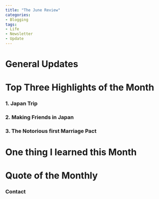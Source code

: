 ```yaml
---
title: "The June Review"
categories:
- Blogging
tags:
- Life
- Newsletter
- Update
---
```


# General Updates


# Top Three Highlights of the Month

### 1. Japan Trip

### 2. Making Friends in Japan

### 3. The Notorious first Marriage Pact


# One thing I learned this Month

### 


# Quote of the Monthly 

### Contact